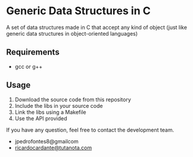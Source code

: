 Generic Data Structures in C
======
A set of data structures made in C that accept any kind of object (just like generic data structures in object-oriented languages)

Requirements
------
* gcc or g++

Usage
------
1. Download the source code from this repository
2. Include the libs in your source code
3. Link the libs using a Makefile
4. Use the API provided

If you have any question, feel free to contact the development team.
* jpedrofontes8@gmailcom
* ricardocardante@tutanota.com
